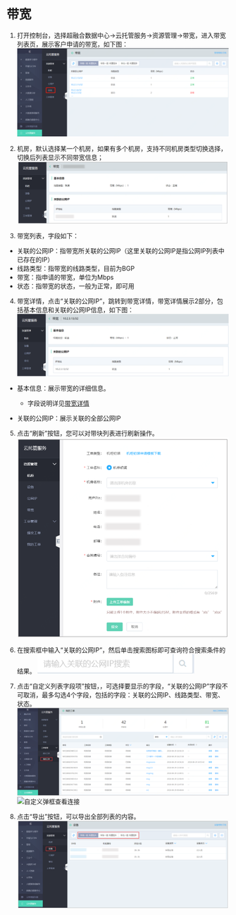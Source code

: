 # 带宽

1. 打开控制台，选择超融合数据中心->云托管服务->资源管理->带宽，进入带宽列表页，展示客户申请的带宽，如下图：
![带宽列表查看连接](https://github.com/jdcloudcom/cn/blob/cn-Cloud-Cabinet-Service/image/Hyper-Converged-IDC/Cloud-Cabinet-Service/CCS019.png)

2. 机房，默认选择某一个机房，如果有多个机房，支持不同机房类型切换选择，切换后列表显示不同带宽信息；
![地域区查看连接](https://github.com/jdcloudcom/cn/blob/cn-Cloud-Cabinet-Service/image/Hyper-Converged-IDC/Cloud-Cabinet-Service/CCS005.png)

3. 带宽列表，字段如下：
- 关联的公网IP：指带宽所关联的公网IP（这里关联的公网IP是指公网IP列表中已存在的IP）
- 线路类型：指带宽的线路类型，目前为BGP
- 带宽：指申请的带宽，单位为Mbps
- 状态：指带宽的状态，一般为正常，即可用

4. 带宽详情，点击“关联的公网IP”，跳转到带宽详情，带宽详情展示2部分，包括基本信息和关联的公网IP信息，如下图：
![带宽详情查看连接](https://github.com/jdcloudcom/cn/blob/cn-Cloud-Cabinet-Service/image/Hyper-Converged-IDC/Cloud-Cabinet-Service/CCS020.png)

- 基本信息：展示带宽的详细信息。

  - 字段说明详见[带宽详情]()   
  
- 关联的公网IP：展示关联的全部公网IP

5. 点击“刷新”按钮，您可以对带块列表进行刷新操作。
![刷新按钮查看连接](https://github.com/jdcloudcom/cn/blob/cn-Cloud-Cabinet-Service/image/Hyper-Converged-IDC/Cloud-Cabinet-Service/CCS007.png)

6. 在搜索框中输入“关联的公网IP”，然后单击搜索图标即可查询符合搜索条件的结果。
![带宽列表搜索查看连接](https://github.com/jdcloudcom/cn/blob/cn-Cloud-Cabinet-Service/image/Hyper-Converged-IDC/Cloud-Cabinet-Service/CCS021.png)

7. 点击“自定义列表字段项”按钮，，可选择要显示的字段，“关联的公网IP”字段不可取消，最多勾选4个字段，包括的字段：关联的公网IP、线路类型、带宽、状态。
![自定义按钮查看连接](https://github.com/jdcloudcom/cn/blob/cn-Cloud-Cabinet-Service/image/Hyper-Converged-IDC/Cloud-Cabinet-Service/CCS009.png)
![自定义弹框查看连接](https://github.com/jdcloudcom/cn/blob/cn-Cloud-Cabinet-Service/image/Hyper-Converged-IDC/Cloud-Cabinet-Service/CCS22.png)

8. 点击“导出”按钮，可以导出全部列表的内容。
![导出按钮查看连接](https://github.com/jdcloudcom/cn/blob/cn-Cloud-Cabinet-Service/image/Hyper-Converged-IDC/Cloud-Cabinet-Service/CCS011.png)

